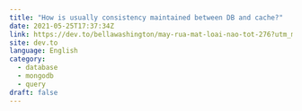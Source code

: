 ```yaml
---
title: "How is usually consistency maintained between DB and cache?"
date: 2021-05-25T17:37:34Z
link: https://dev.to/bellawashington/may-rua-mat-loai-nao-tot-276?utm_medium=RSS&utm_source=news.12bit.vn
site: dev.to
language: English
category:
  - database
  - mongodb
  - query
draft: false
---
```

